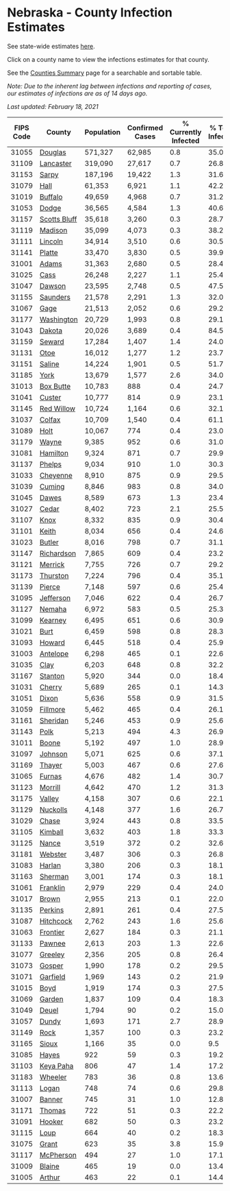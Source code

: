 # Nebraska - County Infection Estimates

See state-wide estimates [here](/infections/us-ne).

Click on a county name to view the infections estimates for that county.

See the [Counties Summary](/infections/summary-counties) page for a searchable and sortable table.

*Note: Due to the inherent lag between infections and reporting of cases, our estimates of infections are as of 14 days ago.*

*Last updated: February 18, 2021*

|   FIPS Code |                       County |   Population |   Confirmed Cases |   % Currently Infected |   % Total Infected |
|-------------|------------------------------|--------------|-------------------|------------------------|--------------------|
|       31055 |           [Douglas](douglas) |      571,327 |            62,985 |                    0.8 |               35.0 |
|       31109 |       [Lancaster](lancaster) |      319,090 |            27,617 |                    0.7 |               26.8 |
|       31153 |               [Sarpy](sarpy) |      187,196 |            19,422 |                    1.3 |               31.6 |
|       31079 |                 [Hall](hall) |       61,353 |             6,921 |                    1.1 |               42.2 |
|       31019 |           [Buffalo](buffalo) |       49,659 |             4,968 |                    0.7 |               31.2 |
|       31053 |               [Dodge](dodge) |       36,565 |             4,584 |                    1.3 |               40.6 |
|       31157 | [Scotts Bluff](scotts-bluff) |       35,618 |             3,260 |                    0.3 |               28.7 |
|       31119 |           [Madison](madison) |       35,099 |             4,073 |                    0.3 |               38.2 |
|       31111 |           [Lincoln](lincoln) |       34,914 |             3,510 |                    0.6 |               30.5 |
|       31141 |             [Platte](platte) |       33,470 |             3,830 |                    0.5 |               39.9 |
|       31001 |               [Adams](adams) |       31,363 |             2,680 |                    0.5 |               28.4 |
|       31025 |                 [Cass](cass) |       26,248 |             2,227 |                    1.1 |               25.4 |
|       31047 |             [Dawson](dawson) |       23,595 |             2,748 |                    0.5 |               47.5 |
|       31155 |         [Saunders](saunders) |       21,578 |             2,291 |                    1.3 |               32.0 |
|       31067 |                 [Gage](gage) |       21,513 |             2,052 |                    0.6 |               29.2 |
|       31177 |     [Washington](washington) |       20,729 |             1,993 |                    0.8 |               29.1 |
|       31043 |             [Dakota](dakota) |       20,026 |             3,689 |                    0.4 |               84.5 |
|       31159 |             [Seward](seward) |       17,284 |             1,407 |                    1.4 |               24.0 |
|       31131 |                 [Otoe](otoe) |       16,012 |             1,277 |                    1.2 |               23.7 |
|       31151 |             [Saline](saline) |       14,224 |             1,901 |                    0.5 |               51.7 |
|       31185 |                 [York](york) |       13,679 |             1,577 |                    2.6 |               34.0 |
|       31013 |       [Box Butte](box-butte) |       10,783 |               888 |                    0.4 |               24.7 |
|       31041 |             [Custer](custer) |       10,777 |               814 |                    0.9 |               23.1 |
|       31145 |     [Red Willow](red-willow) |       10,724 |             1,164 |                    0.6 |               32.1 |
|       31037 |             [Colfax](colfax) |       10,709 |             1,540 |                    0.4 |               61.1 |
|       31089 |                 [Holt](holt) |       10,067 |               774 |                    0.4 |               23.0 |
|       31179 |               [Wayne](wayne) |        9,385 |               952 |                    0.6 |               31.0 |
|       31081 |         [Hamilton](hamilton) |        9,324 |               871 |                    0.7 |               29.9 |
|       31137 |             [Phelps](phelps) |        9,034 |               910 |                    1.0 |               30.3 |
|       31033 |         [Cheyenne](cheyenne) |        8,910 |               875 |                    0.9 |               29.5 |
|       31039 |             [Cuming](cuming) |        8,846 |               983 |                    0.8 |               34.0 |
|       31045 |               [Dawes](dawes) |        8,589 |               673 |                    1.3 |               23.4 |
|       31027 |               [Cedar](cedar) |        8,402 |               723 |                    2.1 |               25.5 |
|       31107 |                 [Knox](knox) |        8,332 |               835 |                    0.9 |               30.4 |
|       31101 |               [Keith](keith) |        8,034 |               656 |                    0.4 |               24.6 |
|       31023 |             [Butler](butler) |        8,016 |               798 |                    0.7 |               31.1 |
|       31147 |     [Richardson](richardson) |        7,865 |               609 |                    0.4 |               23.2 |
|       31121 |           [Merrick](merrick) |        7,755 |               726 |                    0.7 |               29.2 |
|       31173 |         [Thurston](thurston) |        7,224 |               796 |                    0.4 |               35.1 |
|       31139 |             [Pierce](pierce) |        7,148 |               597 |                    0.6 |               25.4 |
|       31095 |       [Jefferson](jefferson) |        7,046 |               622 |                    0.4 |               26.7 |
|       31127 |             [Nemaha](nemaha) |        6,972 |               583 |                    0.5 |               25.3 |
|       31099 |           [Kearney](kearney) |        6,495 |               651 |                    0.6 |               30.9 |
|       31021 |                 [Burt](burt) |        6,459 |               598 |                    0.8 |               28.3 |
|       31093 |             [Howard](howard) |        6,445 |               518 |                    0.4 |               25.9 |
|       31003 |         [Antelope](antelope) |        6,298 |               465 |                    0.1 |               22.6 |
|       31035 |                 [Clay](clay) |        6,203 |               648 |                    0.8 |               32.2 |
|       31167 |           [Stanton](stanton) |        5,920 |               344 |                    0.0 |               18.4 |
|       31031 |             [Cherry](cherry) |        5,689 |               265 |                    0.1 |               14.3 |
|       31051 |               [Dixon](dixon) |        5,636 |               558 |                    0.9 |               31.5 |
|       31059 |         [Fillmore](fillmore) |        5,462 |               465 |                    0.4 |               26.1 |
|       31161 |         [Sheridan](sheridan) |        5,246 |               453 |                    0.9 |               25.6 |
|       31143 |                 [Polk](polk) |        5,213 |               494 |                    4.3 |               26.9 |
|       31011 |               [Boone](boone) |        5,192 |               497 |                    1.0 |               28.9 |
|       31097 |           [Johnson](johnson) |        5,071 |               625 |                    0.6 |               37.1 |
|       31169 |             [Thayer](thayer) |        5,003 |               467 |                    0.6 |               27.6 |
|       31065 |             [Furnas](furnas) |        4,676 |               482 |                    1.4 |               30.7 |
|       31123 |           [Morrill](morrill) |        4,642 |               470 |                    1.2 |               31.3 |
|       31175 |             [Valley](valley) |        4,158 |               307 |                    0.6 |               22.1 |
|       31129 |         [Nuckolls](nuckolls) |        4,148 |               377 |                    1.6 |               26.7 |
|       31029 |               [Chase](chase) |        3,924 |               443 |                    0.8 |               33.5 |
|       31105 |           [Kimball](kimball) |        3,632 |               403 |                    1.8 |               33.3 |
|       31125 |               [Nance](nance) |        3,519 |               372 |                    0.2 |               32.6 |
|       31181 |           [Webster](webster) |        3,487 |               306 |                    0.3 |               26.8 |
|       31083 |             [Harlan](harlan) |        3,380 |               206 |                    0.3 |               18.1 |
|       31163 |           [Sherman](sherman) |        3,001 |               174 |                    0.3 |               18.1 |
|       31061 |         [Franklin](franklin) |        2,979 |               229 |                    0.4 |               24.0 |
|       31017 |               [Brown](brown) |        2,955 |               213 |                    0.1 |               22.0 |
|       31135 |           [Perkins](perkins) |        2,891 |               261 |                    0.4 |               27.5 |
|       31087 |       [Hitchcock](hitchcock) |        2,762 |               243 |                    1.6 |               25.6 |
|       31063 |         [Frontier](frontier) |        2,627 |               184 |                    0.3 |               21.1 |
|       31133 |             [Pawnee](pawnee) |        2,613 |               203 |                    1.3 |               22.6 |
|       31077 |           [Greeley](greeley) |        2,356 |               205 |                    0.8 |               26.4 |
|       31073 |             [Gosper](gosper) |        1,990 |               178 |                    0.2 |               29.5 |
|       31071 |         [Garfield](garfield) |        1,969 |               143 |                    0.2 |               21.9 |
|       31015 |                 [Boyd](boyd) |        1,919 |               174 |                    0.3 |               27.5 |
|       31069 |             [Garden](garden) |        1,837 |               109 |                    0.4 |               18.3 |
|       31049 |               [Deuel](deuel) |        1,794 |                90 |                    0.2 |               15.0 |
|       31057 |               [Dundy](dundy) |        1,693 |               171 |                    2.7 |               28.9 |
|       31149 |                 [Rock](rock) |        1,357 |               100 |                    0.3 |               23.2 |
|       31165 |               [Sioux](sioux) |        1,166 |                35 |                    0.0 |                9.5 |
|       31085 |               [Hayes](hayes) |          922 |                59 |                    0.3 |               19.2 |
|       31103 |       [Keya Paha](keya-paha) |          806 |                47 |                    1.4 |               17.2 |
|       31183 |           [Wheeler](wheeler) |          783 |                36 |                    0.8 |               13.6 |
|       31113 |               [Logan](logan) |          748 |                74 |                    0.6 |               29.8 |
|       31007 |             [Banner](banner) |          745 |                31 |                    1.0 |               12.8 |
|       31171 |             [Thomas](thomas) |          722 |                51 |                    0.3 |               22.2 |
|       31091 |             [Hooker](hooker) |          682 |                50 |                    0.3 |               23.2 |
|       31115 |                 [Loup](loup) |          664 |                40 |                    0.2 |               18.3 |
|       31075 |               [Grant](grant) |          623 |                35 |                    3.8 |               15.9 |
|       31117 |       [McPherson](mcpherson) |          494 |                27 |                    1.0 |               17.1 |
|       31009 |             [Blaine](blaine) |          465 |                19 |                    0.0 |               13.4 |
|       31005 |             [Arthur](arthur) |          463 |                22 |                    0.1 |               14.4 |